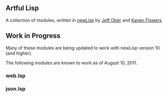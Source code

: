 ## Artful Lisp

A collection of modules, written in [newLisp](http://www.newLisp.org)
by [Jeff Ober](http://www.artfulcode.net) and 
[Kanen Flowers](http://www.ScruffyThinking.com)

## Work in Progress

Many of these modules are being updated to work with newLisp version 10
(and higher).

The following modules are known to work as of August 10, 2011.

### web.lsp

### json.lsp
